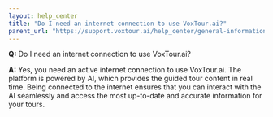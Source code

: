 ```yaml
---
layout: help_center
title: "Do I need an internet connection to use VoxTour.ai?"
parent_url: "https://support.voxtour.ai/help_center/general-information.html"
---
```


**Q:** Do I need an internet connection to use VoxTour.ai?

**A:** Yes, you need an active internet connection to use VoxTour.ai. The platform is powered by AI, which provides the guided tour content in real time. Being connected to the internet ensures that you can interact with the AI seamlessly and access the most up-to-date and accurate information for your tours.
